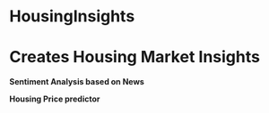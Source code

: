 # HousingInsights

<h1><b> Creates Housing Market Insights </b></h1>

<b> Sentiment Analysis based on News </b>

<b> Housing Price predictor </b>
